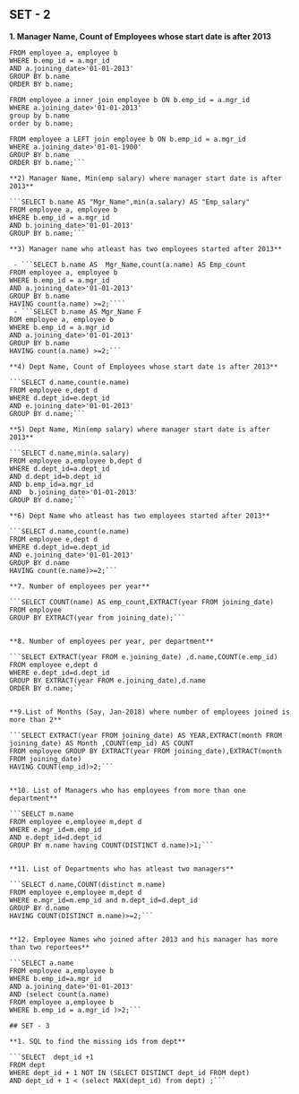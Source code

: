 ## SET - 2 

**1. Manager Name, Count of Employees whose start date is after 2013** 

```SELECT b.name AS  Mgr_Name,count(a.name) AS Emp_count 
FROM employee a, employee b 
WHERE b.emp_id = a.mgr_id 
AND a.joining_date>'01-01-2013' 
GROUP BY b.name 
ORDER BY b.name;
```
``` SELECT b.name AS  Mgr_Name,count(a.name) AS Emp_count 
FROM employee a inner join employee b ON b.emp_id = a.mgr_id 
WHERE a.joining_date>'01-01-2013' 
group by b.name 
order by b.name;
```
```SELECT COALESCE(b.name,'CEO') AS  Mgr_Name,count(a.name) AS Emp_count 
FROM employee a LEFT join employee b ON b.emp_id = a.mgr_id 
WHERE a.joining_date>'01-01-1900' 
GROUP BY b.name 
ORDER BY b.name;```

**2) Manager Name, Min(emp salary) where manager start date is after 2013**

```SELECT b.name AS "Mgr_Name",min(a.salary) AS "Emp_salary" 
FROM employee a, employee b 
WHERE b.emp_id = a.mgr_id 
AND b.joining_date>'01-01-2013' 
GROUP BY b.name;```

**3) Manager name who atleast has two employees started after 2013**

 - ```SELECT b.name AS  Mgr_Name,count(a.name) AS Emp_count 
FROM employee a, employee b 
WHERE b.emp_id = a.mgr_id 
AND a.joining_date>'01-01-2013' 
GROUP BY b.name 
HAVING count(a.name) >=2;````
 - ```SELECT b.name AS Mgr_Name F
ROM employee a, employee b 
WHERE b.emp_id = a.mgr_id 
AND a.joining_date>'01-01-2013' 
GROUP BY b.name 
HAVING count(a.name) >=2;```

**4) Dept Name, Count of Employees whose start date is after 2013**

```SELECT d.name,count(e.name) 
FROM employee e,dept d  
WHERE d.dept_id=e.dept_id 
AND e.joining_date>'01-01-2013' 
GROUP BY d.name;```

**5) Dept Name, Min(emp salary) where manager start date is after 2013**

```SELECT d.name,min(a.salary) 
FROM employee a,employee b,dept d  
WHERE d.dept_id=a.dept_id 
AND d.dept_id=b.dept_id 
AND b.emp_id=a.mgr_id 
AND  b.joining_date>'01-01-2013' 
GROUP BY d.name;```

**6) Dept Name who atleast has two employees started after 2013**

```SELECT d.name,count(e.name) 
FROM employee e,dept d  
WHERE d.dept_id=e.dept_id 
AND e.joining_date>'01-01-2013' 
GROUP BY d.name 
HAVING count(e.name)>=2;```

**7. Number of employees per year**

```SELECT COUNT(name) AS emp_count,EXTRACT(year FROM joining_date) 
FROM employee 
GROUP BY EXTRACT(year from joining_date);```


**8. Number of employees per year, per department**

```SELECT EXTRACT(year FROM e.joining_date) ,d.name,COUNT(e.emp_id) 
FROM employee e,dept d 
WHERE e.dept_id=d.dept_id 
GROUP BY EXTRACT(year FROM e.joining_date),d.name 
ORDER BY d.name;```


**9.List of Months (Say, Jan-2018) where number of employees joined is more than 2**

```SELECT EXTRACT(year FROM joining_date) AS YEAR,EXTRACT(month FROM joining_date) AS Month ,COUNT(emp_id) AS COUNT 
FROM employee GROUP BY EXTRACT(year FROM joining_date),EXTRACT(month FROM joining_date) 
HAVING COUNT(emp_id)>2;```


**10. List of Managers who has employees from more than one department**

```SEELCT m.name 
FROM employee e,employee m,dept d 
WHERE e.mgr_id=m.emp_id 
AND e.dept_id=d.dept_id 
GROUP BY m.name having COUNT(DISTINCT d.name)>1;```


**11. List of Departments who has atleast two managers**

```SELECT d.name,COUNT(distinct m.name) 
FROM employee e,employee m,dept d 
WHERE e.mgr_id=m.emp_id and m.dept_id=d.dept_id 
GROUP BY d.name 
HAVING COUNT(DISTINCT m.name)>=2;```


**12. Employee Names who joined after 2013 and his manager has more than two reportees**

```SELECT a.name 
FROM employee a,employee b 
WHERE b.emp_id=a.mgr_id 
AND a.joining_date>'01-01-2013'
AND (select count(a.name) 
FROM employee a,employee b 
WHERE b.emp_id = a.mgr_id )>2;```

## SET - 3

**1. SQL to find the missing ids from dept**

```SELECT  dept_id +1
FROM dept
WHERE dept_id + 1 NOT IN (SELECT DISTINCT dept_id FROM dept)
AND dept_id + 1 < (select MAX(dept_id) from dept) ;```

